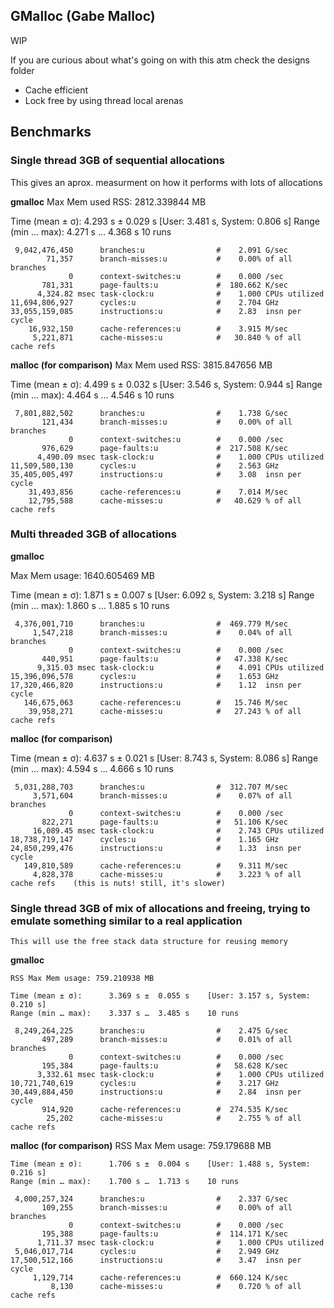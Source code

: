 ## GMalloc (Gabe Malloc)

WIP

If you are curious about what's going on with this atm check the designs folder

- Cache efficient 
- Lock free by using thread local arenas

## Benchmarks

### Single thread 3GB of sequential allocations

This gives an aprox. measurment on how it performs with lots of allocations

**gmalloc**
  Max Mem used RSS: 2812.339844 MB 

  Time (mean ± σ):      4.293 s ±  0.029 s    [User: 3.481 s, System: 0.806 s]
  Range (min … max):    4.271 s …  4.368 s    10 runs


     9,042,476,450      branches:u                #    2.091 G/sec                  
            71,357      branch-misses:u           #    0.00% of all branches        
                 0      context-switches:u        #    0.000 /sec                   
           781,331      page-faults:u             #  180.662 K/sec                  
          4,324.82 msec task-clock:u              #    1.000 CPUs utilized          
    11,694,806,927      cycles:u                  #    2.704 GHz                    
    33,055,159,085      instructions:u            #    2.83  insn per cycle         
        16,932,150      cache-references:u        #    3.915 M/sec                  
         5,221,871      cache-misses:u            #   30.840 % of all cache refs

**malloc (for comparison)**
  Max Mem used RSS: 3815.847656 MB 

  Time (mean ± σ):      4.499 s ±  0.032 s    [User: 3.546 s, System: 0.944 s]
  Range (min … max):    4.464 s …  4.546 s    10 runs

     7,801,882,502      branches:u                #    1.738 G/sec                  
           121,434      branch-misses:u           #    0.00% of all branches        
                 0      context-switches:u        #    0.000 /sec                   
           976,629      page-faults:u             #  217.508 K/sec                  
          4,490.09 msec task-clock:u              #    1.000 CPUs utilized          
    11,509,580,130      cycles:u                  #    2.563 GHz                    
    35,405,005,497      instructions:u            #    3.08  insn per cycle         
        31,493,856      cache-references:u        #    7.014 M/sec                  
        12,795,588      cache-misses:u            #   40.629 % of all cache refs    


### Multi threaded 3GB of allocations

**gmalloc**

  Max Mem usage: 1640.605469 MB

  Time (mean ± σ):      1.871 s ±  0.007 s    [User: 6.092 s, System: 3.218 s]
  Range (min … max):    1.860 s …  1.885 s    10 runs

     4,376,001,710      branches:u                #  469.779 M/sec                  
         1,547,218      branch-misses:u           #    0.04% of all branches        
                 0      context-switches:u        #    0.000 /sec                   
           440,951      page-faults:u             #   47.338 K/sec                  
          9,315.03 msec task-clock:u              #    4.091 CPUs utilized          
    15,396,096,578      cycles:u                  #    1.653 GHz                    
    17,320,466,820      instructions:u            #    1.12  insn per cycle         
       146,675,063      cache-references:u        #   15.746 M/sec                  
        39,958,271      cache-misses:u            #   27.243 % of all cache refs    

**malloc (for comparison)**

  Time (mean ± σ):      4.637 s ±  0.021 s    [User: 8.743 s, System: 8.086 s]
  Range (min … max):    4.594 s …  4.666 s    10 runs

     5,031,288,703      branches:u                #  312.707 M/sec                  
         3,571,604      branch-misses:u           #    0.07% of all branches        
                 0      context-switches:u        #    0.000 /sec                   
           822,271      page-faults:u             #   51.106 K/sec                  
         16,089.45 msec task-clock:u              #    2.743 CPUs utilized          
    18,738,719,147      cycles:u                  #    1.165 GHz                    
    24,850,299,476      instructions:u            #    1.33  insn per cycle         
       149,810,589      cache-references:u        #    9.311 M/sec                  
         4,828,378      cache-misses:u            #    3.223 % of all cache refs    (this is nuts! still, it's slower)

### Single thread 3GB of mix of allocations and freeing, trying to emulate something similar to a real application
    This will use the free stack data structure for reusing memory
    
**gmalloc**

    RSS Max Mem usage: 759.210938 MB

    Time (mean ± σ):      3.369 s ±  0.055 s    [User: 3.157 s, System: 0.210 s]
    Range (min … max):    3.337 s …  3.485 s    10 runs

     8,249,264,225      branches:u                #    2.475 G/sec                  
           497,289      branch-misses:u           #    0.01% of all branches        
                 0      context-switches:u        #    0.000 /sec                   
           195,384      page-faults:u             #   58.628 K/sec                  
          3,332.61 msec task-clock:u              #    1.000 CPUs utilized          
    10,721,740,619      cycles:u                  #    3.217 GHz                    
    30,449,884,450      instructions:u            #    2.84  insn per cycle         
           914,920      cache-references:u        #  274.535 K/sec                  
            25,202      cache-misses:u            #    2.755 % of all cache refs

**malloc (for comparison)**
    RSS Max Mem usage: 759.179688 MB

    Time (mean ± σ):      1.706 s ±  0.004 s    [User: 1.488 s, System: 0.216 s]
    Range (min … max):    1.700 s …  1.713 s    10 runs

     4,000,257,324      branches:u                #    2.337 G/sec                  
           109,255      branch-misses:u           #    0.00% of all branches        
                 0      context-switches:u        #    0.000 /sec                   
           195,388      page-faults:u             #  114.171 K/sec                  
          1,711.37 msec task-clock:u              #    1.000 CPUs utilized          
     5,046,017,714      cycles:u                  #    2.949 GHz                    
    17,500,512,166      instructions:u            #    3.47  insn per cycle         
         1,129,714      cache-references:u        #  660.124 K/sec                  
             8,130      cache-misses:u            #    0.720 % of all cache refs
